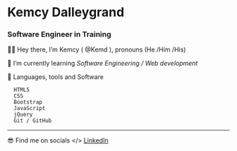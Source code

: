 # Kemcy Dalleygrand
### Software Engineer in Training

 
 🧍‍♂️ Hey there, I’m Kemcy ( @Kemd ), pronouns (He /Him /His)

 👀 I’m currently learning *Software Engineering / Web development*

 📖  Languages, tools and Software

      HTML5
      CSS
      Bootstrap
      JavaScript
      jQuery
      Git / GitHub
      
---

  😎 Find me on socials </> 
     [LinkedIn](https://www.linkedin.com/in/kdalle/)

<!---
Kemd/Kemd is a ✨ special ✨ repository because its `README.md` (this file) appears on your GitHub profile.
You can click the Preview link to take a look at your changes.
--->
